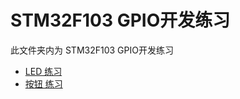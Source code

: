 # STM32F103 GPIO开发练习

此文件夹内为 STM32F103 GPIO开发练习

- [LED 练习](00_Keil_Fwlib_GPIO_Led/)
- [按钮 练习](01_Keil_Fwlib_GPIO_Button/)
